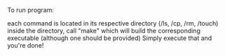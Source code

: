 To run program:

each command is located in its respective directory (/ls, /cp, /rm, /touch)
inside the directory, call "make" which will build the corresponding executable (although one should be provided)
Simply execute that and you're done!
